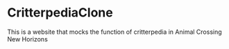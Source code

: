 # CritterpediaClone
This is a website that mocks the function of critterpedia in Animal Crossing New Horizons
